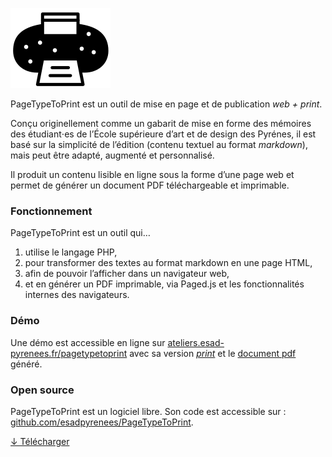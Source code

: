 ![patata](images/pttp.svg)

PageTypeToPrint est un outil de mise en page et de publication _web + print_.

Conçu originellement comme un gabarit de mise en forme des mémoires des étudiant⋅es de l’École supérieure d’art et de design des Pyrénes, il est basé sur la simplicité de l’édition (contenu textuel au format *markdown*), mais peut être adapté, augmenté et personnalisé.

Il produit un contenu lisible en ligne sous la forme d’une page web et permet de générer un document PDF téléchargeable et imprimable.

### Fonctionnement

PageTypeToPrint est un outil qui…

1. utilise le langage PHP,
1. pour transformer des textes au format markdown en une page HTML, 
1. afin de pouvoir l’afficher dans un navigateur web, 
1. et en générer un PDF imprimable, via Paged.js et les fonctionnalités internes des navigateurs.


### Démo

Une démo est accessible en ligne sur [ateliers.esad-pyrenees.fr/pagetypetoprint](https://ateliers.esad-pyrenees.fr/pagetypetoprint/) avec sa version [_print_](https://ateliers.esad-pyrenees.fr/pagetypetoprint/?print) et le [document pdf](https://ateliers.esad-pyrenees.fr/pagetypetoprint/document.pdf) généré. 

### Open source

PageTypeToPrint est un logiciel libre. Son code est accessible sur : [github.com/esadpyrenees/PageTypeToPrint](https://github.com/esadpyrenees/PageTypeToPrint/).

<a class="bigbutton" href="https://github.com/esadpyrenees/PageTypeToPrint/zipball/main/">↓ Télécharger </a> 
